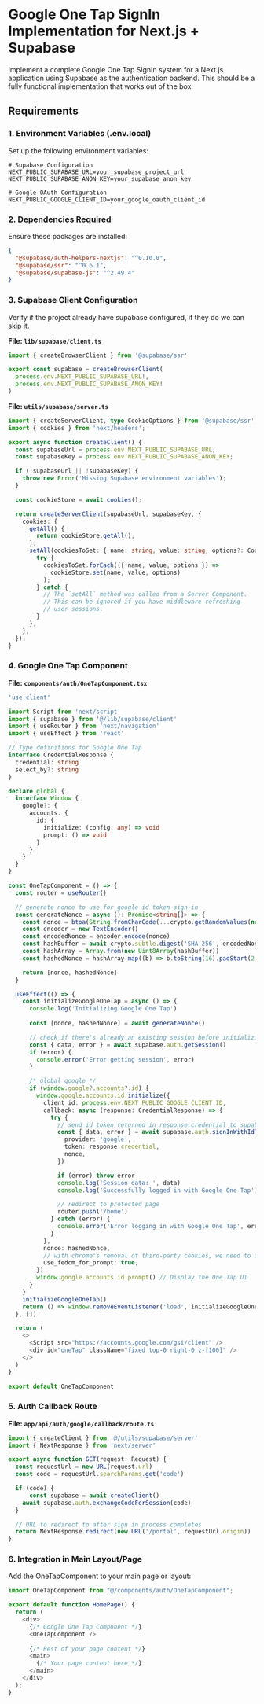 # Google One Tap SignIn Implementation for Next.js + Supabase

Implement a complete Google One Tap SignIn system for a Next.js application using Supabase as the authentication backend. This should be a fully functional implementation that works out of the box.

## Requirements

### 1. Environment Variables (.env.local)
Set up the following environment variables:

```env
# Supabase Configuration
NEXT_PUBLIC_SUPABASE_URL=your_supabase_project_url
NEXT_PUBLIC_SUPABASE_ANON_KEY=your_supabase_anon_key

# Google OAuth Configuration
NEXT_PUBLIC_GOOGLE_CLIENT_ID=your_google_oauth_client_id
```

### 2. Dependencies Required
Ensure these packages are installed:

```json
{
  "@supabase/auth-helpers-nextjs": "^0.10.0",
  "@supabase/ssr": "^0.6.1",
  "@supabase/supabase-js": "^2.49.4"
}
```

### 3. Supabase Client Configuration
Verify if the project already have supabase configured, if they do we can skip it. 

**File: `lib/supabase/client.ts`**
```typescript
import { createBrowserClient } from '@supabase/ssr'

export const supabase = createBrowserClient(
  process.env.NEXT_PUBLIC_SUPABASE_URL!,
  process.env.NEXT_PUBLIC_SUPABASE_ANON_KEY!
)
```

**File: `utils/supabase/server.ts`**
```typescript
import { createServerClient, type CookieOptions } from '@supabase/ssr';
import { cookies } from 'next/headers';

export async function createClient() {
  const supabaseUrl = process.env.NEXT_PUBLIC_SUPABASE_URL;
  const supabaseKey = process.env.NEXT_PUBLIC_SUPABASE_ANON_KEY;

  if (!supabaseUrl || !supabaseKey) {
    throw new Error('Missing Supabase environment variables');
  }

  const cookieStore = await cookies();

  return createServerClient(supabaseUrl, supabaseKey, {
    cookies: {
      getAll() {
        return cookieStore.getAll();
      },
      setAll(cookiesToSet: { name: string; value: string; options?: CookieOptions }[]) {
        try {
          cookiesToSet.forEach(({ name, value, options }) =>
            cookieStore.set(name, value, options)
          );
        } catch {
          // The `setAll` method was called from a Server Component.
          // This can be ignored if you have middleware refreshing
          // user sessions.
        }
      },
    },
  });
}
```

### 4. Google One Tap Component

**File: `components/auth/OneTapComponent.tsx`**
```typescript
'use client'

import Script from 'next/script'
import { supabase } from '@/lib/supabase/client'
import { useRouter } from 'next/navigation'
import { useEffect } from 'react'

// Type definitions for Google One Tap
interface CredentialResponse {
  credential: string
  select_by?: string
}

declare global {
  interface Window {
    google?: {
      accounts: {
        id: {
          initialize: (config: any) => void
          prompt: () => void
        }
      }
    }
  }
}

const OneTapComponent = () => {
  const router = useRouter()

  // generate nonce to use for google id token sign-in
  const generateNonce = async (): Promise<string[]> => {
    const nonce = btoa(String.fromCharCode(...crypto.getRandomValues(new Uint8Array(32))))
    const encoder = new TextEncoder()
    const encodedNonce = encoder.encode(nonce)
    const hashBuffer = await crypto.subtle.digest('SHA-256', encodedNonce)
    const hashArray = Array.from(new Uint8Array(hashBuffer))
    const hashedNonce = hashArray.map((b) => b.toString(16).padStart(2, '0')).join('')

    return [nonce, hashedNonce]
  }

  useEffect(() => {
    const initializeGoogleOneTap = async () => {
      console.log('Initializing Google One Tap')
      
      const [nonce, hashedNonce] = await generateNonce()

      // check if there's already an existing session before initializing the one-tap UI
      const { data, error } = await supabase.auth.getSession()
      if (error) {
        console.error('Error getting session', error)
      }

      /* global google */
      if (window.google?.accounts?.id) {
        window.google.accounts.id.initialize({
          client_id: process.env.NEXT_PUBLIC_GOOGLE_CLIENT_ID,
          callback: async (response: CredentialResponse) => {
            try {
              // send id token returned in response.credential to supabase
              const { data, error } = await supabase.auth.signInWithIdToken({
                provider: 'google',
                token: response.credential,
                nonce,
              })

              if (error) throw error
              console.log('Session data: ', data)
              console.log('Successfully logged in with Google One Tap')

              // redirect to protected page
              router.push('/home')
            } catch (error) {
              console.error('Error logging in with Google One Tap', error)
            }
          },
          nonce: hashedNonce,
          // with chrome's removal of third-party cookies, we need to use FedCM instead (https://developers.google.com/identity/gsi/web/guides/fedcm-migration)
          use_fedcm_for_prompt: true,
        })
        window.google.accounts.id.prompt() // Display the One Tap UI
      }
    }
    initializeGoogleOneTap()
    return () => window.removeEventListener('load', initializeGoogleOneTap)
  }, [])

  return (
    <>
      <Script src="https://accounts.google.com/gsi/client" />
      <div id="oneTap" className="fixed top-0 right-0 z-[100]" />
    </>
  )
}

export default OneTapComponent
```

### 5. Auth Callback Route

**File: `app/api/auth/google/callback/route.ts`**
```typescript
import { createClient } from '@/utils/supabase/server'
import { NextResponse } from 'next/server'

export async function GET(request: Request) {
  const requestUrl = new URL(request.url)
  const code = requestUrl.searchParams.get('code')

  if (code) {
      const supabase = await createClient()
    await supabase.auth.exchangeCodeForSession(code)
  }

  // URL to redirect to after sign in process completes
  return NextResponse.redirect(new URL('/portal', requestUrl.origin))
}
```

### 6. Integration in Main Layout/Page

Add the OneTapComponent to your main page or layout:

```typescript
import OneTapComponent from "@/components/auth/OneTapComponent";

export default function HomePage() {
  return (
    <div>
      {/* Google One Tap Component */}
      <OneTapComponent />
      
      {/* Rest of your page content */}
      <main>
        {/* Your page content here */}
      </main>
    </div>
  );
}
```
